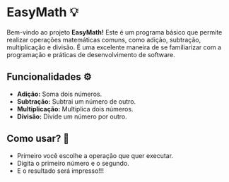 # EasyMath 💡

Bem-vindo ao projeto **EasyMath!** Este é um programa básico que permite realizar operações matemáticas comuns, como adição, subtração, multiplicação e divisão. 
É uma excelente maneira de se familiarizar com a programação e práticas de desenvolvimento de software.

## Funcionalidades ⚙

- **Adição:** Soma dois números.
- **Subtração:** Subtrai um número de outro.
- **Multiplicação:** Multiplica dois números.
- **Divisão:** Divide um número por outro.

## Como usar? 📜

- Primeiro você escolhe a operação que quer executar.
- Digita o primeiro número e o segundo.
- E o resultado será impresso!!! 
